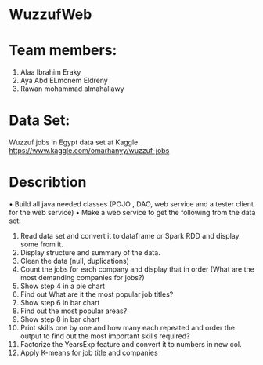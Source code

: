 # WuzzufWeb
# Team members:
 1. Alaa Ibrahim Eraky
 2. Aya Abd ELmonem Eldreny
 3. Rawan mohammad almahallawy
  
# Data Set:
Wuzzuf jobs in Egypt data set at Kaggle
https://www.kaggle.com/omarhanyy/wuzzuf-jobs

# Describtion 
•	Build all java needed classes (POJO , DAO, web service and a tester client for the web service)
•	Make a web service to get the following from the data set:
1.	Read data set and convert it to dataframe or Spark RDD and display some from it.
2.	Display structure and summary of the data.
3.	Clean the data (null, duplications)
4.	Count the jobs for each company and display that in order (What are the most demanding companies for jobs?)
5.	Show step 4 in a pie chart 
6.	Find out What are it the most popular job titles? 
7.	Show step 6 in bar chart 
8.	Find out the most popular areas?
9.	Show step 8 in bar chart 
10.	Print skills one by one and how many each repeated and order the output to find out the most important skills required?
11.	Factorize the YearsExp feature and convert it to numbers in new col. 
12.	Apply K-means for job title and companies 

